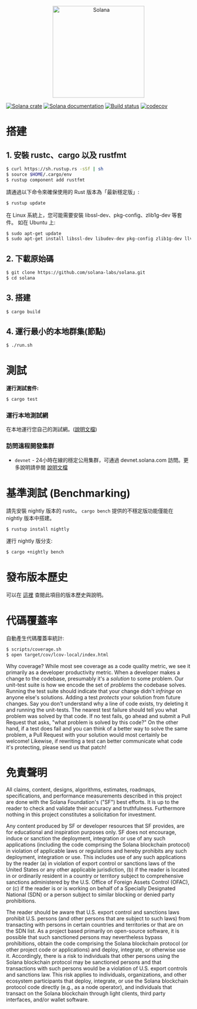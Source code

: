 <p align="center">
  <a href="https://solana.com">
    <img alt="Solana" src="https://i.imgur.com/OMnvVEz.png" width="250" />
  </a>
</p>

[![Solana crate](https://img.shields.io/crates/v/solana-core.svg)](https://crates.io/crates/solana-core)
[![Solana documentation](https://docs.rs/solana-core/badge.svg)](https://docs.rs/solana-core)
[![Build status](https://badge.buildkite.com/8cc350de251d61483db98bdfc895b9ea0ac8ffa4a32ee850ed.svg?branch=master)](https://buildkite.com/solana-labs/solana/builds?branch=master)
[![codecov](https://codecov.io/gh/solana-labs/solana/branch/master/graph/badge.svg)](https://codecov.io/gh/solana-labs/solana)

# 搭建

## **1. 安裝 rustc、cargo 以及 rustfmt**

```bash
$ curl https://sh.rustup.rs -sSf | sh
$ source $HOME/.cargo/env
$ rustup component add rustfmt
```

請通過以下命令來確保使用的 Rust 版本為「最新穩定版」:

```bash
$ rustup update
```

在 Linux 系統上，您可能需要安裝 libssl-dev、pkg-config、zlib1g-dev 等套件。 如在 Ubuntu 上:

```bash
$ sudo apt-get update
$ sudo apt-get install libssl-dev libudev-dev pkg-config zlib1g-dev llvm clang make
```

## **2. 下載原始碼**

```bash
$ git clone https://github.com/solana-labs/solana.git
$ cd solana
```

## **3. 搭建**

```bash
$ cargo build
```

## **4. 運行最小的本地群集(節點)**

```bash
$ ./run.sh
```

# 測試

**運行測試套件:**

```bash
$ cargo test
```

### 運行本地測試網
在本地運行您自己的測試網。([說明文檔](https://docs.solana.com/cluster/bench-tps))

### 訪問遠程開發集群
* `devnet` - 24小時在線的穩定公用集群，可通過 devnet.solana.com 訪問。更多說明請參閱 [說明文檔](https://docs.solana.com/clusters)

# 基準測試 (Benchmarking)

請先安裝 nightly 版本的 rustc。 `cargo bench` 提供的不穩定版功能僅能在 nightly 版本中搭建。

```bash
$ rustup install nightly
```

運行 nightly 版分支:

```bash
$ cargo +nightly bench
```

# 發布版本歷史

可以在 [這裡](RELEASE.md) 查閱此項目的版本歷史與說明。

# 代碼覆蓋率

自動產生代碼覆蓋率統計:

```bash
$ scripts/coverage.sh
$ open target/cov/lcov-local/index.html
```

Why coverage? While most see coverage as a code quality metric, we see it primarily as a developer
productivity metric. When a developer makes a change to the codebase, presumably it's a *solution* to
some problem.  Our unit-test suite is how we encode the set of *problems* the codebase solves. Running
the test suite should indicate that your change didn't *infringe* on anyone else's solutions. Adding a
test *protects* your solution from future changes. Say you don't understand why a line of code exists,
try deleting it and running the unit-tests. The nearest test failure should tell you what problem
was solved by that code. If no test fails, go ahead and submit a Pull Request that asks, "what
problem is solved by this code?" On the other hand, if a test does fail and you can think of a
better way to solve the same problem, a Pull Request with your solution would most certainly be
welcome! Likewise, if rewriting a test can better communicate what code it's protecting, please
send us that patch!

# 免責聲明

All claims, content, designs, algorithms, estimates, roadmaps,
specifications, and performance measurements described in this project
are done with the Solana Foundation's ("SF") best efforts. It is up to
the reader to check and validate their accuracy and truthfulness.
Furthermore nothing in this project constitutes a solicitation for
investment.

Any content produced by SF or developer resources that SF provides, are
for educational and inspiration purposes only. SF does not encourage,
induce or sanction the deployment, integration or use of any such
applications (including the code comprising the Solana blockchain
protocol) in violation of applicable laws or regulations and hereby
prohibits any such deployment, integration or use. This includes use of
any such applications by the reader (a) in violation of export control
or sanctions laws of the United States or any other applicable
jurisdiction, (b) if the reader is located in or ordinarily resident in
a country or territory subject to comprehensive sanctions administered
by the U.S. Office of Foreign Assets Control (OFAC), or (c) if the
reader is or is working on behalf of a Specially Designated National
(SDN) or a person subject to similar blocking or denied party
prohibitions.

The reader should be aware that U.S. export control and sanctions laws
prohibit U.S. persons (and other persons that are subject to such laws)
from transacting with persons in certain countries and territories or
that are on the SDN list. As a project based primarily on open-source
software, it is possible that such sanctioned persons may nevertheless
bypass prohibitions, obtain the code comprising the Solana blockchain
protocol (or other project code or applications) and deploy, integrate,
or otherwise use it. Accordingly, there is a risk to individuals that
other persons using the Solana blockchain protocol may be sanctioned
persons and that transactions with such persons would be a violation of
U.S. export controls and sanctions law. This risk applies to
individuals, organizations, and other ecosystem participants that
deploy, integrate, or use the Solana blockchain protocol code directly
(e.g., as a node operator), and individuals that transact on the Solana
blockchain through light clients, third party interfaces, and/or wallet
software.







